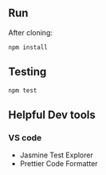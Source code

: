 ## Run
After cloning:

    npm install

## Testing
    npm test

## Helpful Dev tools
### VS code ###
* Jasmine Test Explorer
* Prettier Code Formatter